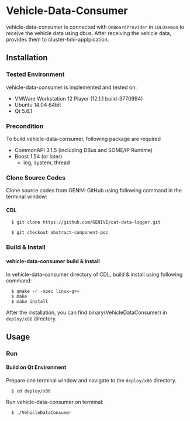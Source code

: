 # Vehicle-Data-Consumer
vehicle-data-consumer is connected with `OnBoardProvider` in `CDLDaemon` to receive the vehicle data using dbus.
After receiving the vehicle data, provides them to cluster-hmi-applpication.

## Installation
### Tested Environment
vehicle-data-consumer is implemented and tested on:
* VMWare Workstation 12 Player (12.1.1 build-3770994)
* Ubuntu 14.04 64bit
* Qt 5.6.1

### Precondition
To build vehicle-data-consumer, following package are required
* CommonAPI 3.1.5 (including DBus and SOME/IP Runtime)
* Boost 1.54 (or later)
   * log, system, thread

### Clone Source Codes
Clone source codes from GENIVI GitHub using following command in the terminal window:

#### CDL

      $ git clone https://github.com/GENIVI/cat-data-logger.git
    
      $ git checkout abstract-component-poc
      
### Build & Install
#### vehicle-data-consumer build & install
In vehicle-data-consumer directory of CDL, build & install using following command:

      $ qmake -r -spec linux-g++
      $ make
      $ make install
      
After the installation, you can find binary(VehicleDataConsumer) in `deploy/x86` directory.

## Usage

### Run
#### Build on Qt Environment
Prepare one terminal window and navigate to the `deploy/x86` directory.

      $ cd deploy/x86
      
Run vehicle-data-consumer on terminal:
      
      $ ./VehicleDataConsumer

